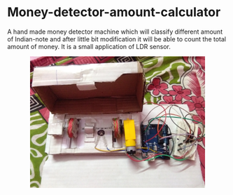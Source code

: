 # Money-detector-amount-calculator
A hand made money detector machine which will classify different amount of Indian-note and after little bit modification it will be able to count the total amount of money. It is a small application of LDR sensor.

<p align="center">
<img src="Images/note_detector_2.jpg" height=300>
</p>
